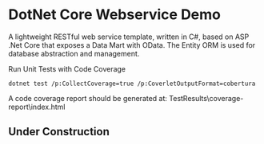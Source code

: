 # DotNet Core Webservice Demo
A lightweight RESTful web service template, written in C#, based on ASP .Net Core that exposes a Data Mart with OData.  The Entity ORM is used for database abstraction and management.

Run Unit Tests with Code Coverage
```
dotnet test /p:CollectCoverage=true /p:CoverletOutputFormat=cobertura
```
A code coverage report should be generated at: TestResults\coverage-report\index.html


## Under Construction